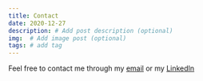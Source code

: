 ```yaml
---
title: Contact
date: 2020-12-27
description: # Add post description (optional)
img:  # Add image post (optional)
tags: # add tag
---
```


Feel free to contact me through my [email](mailto:j74jung@uwaterloo.ca) or my [LinkedIn](https://www.linkedin.com/in/jay-jung-95aa47202/) 

